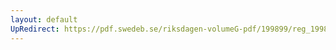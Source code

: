 ```yaml
---
layout: default
UpRedirect: https://pdf.swedeb.se/riksdagen-volumeG-pdf/199899/reg_199899/reg_199899_0355.pdf
---
```

